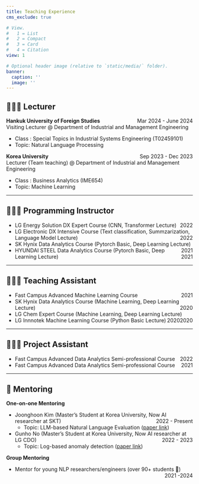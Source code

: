 ```yaml
---
title: Teaching Experience
cms_exclude: true

# View.
#   1 = List
#   2 = Compact
#   3 = Card
#   4 = Citation
view: 1

# Optional header image (relative to `static/media/` folder).
banner:
  caption: ''
  image: ''
---
```


## 👩🏻‍🏫 **Lecturer**

**Hankuk University of Foreign Studies** <span style="float:right">Mar 2024 - June 2024</span> <br>
  Visiting Lecturer @ Department of Industrial and Management Engineering
  * Class : Special Topics in Industrial Systems Engineering (T02459101)
  * Topic: Natural Language Processing 

**Korea University** <span style="float:right">Sep 2023 - Dec 2023</span> <br>
  Lecturer (Team teaching) @ Department of Industrial and Management Engineering
  * Class : Business Analytics (IME654)
  * Topic: Machine Learning

---

## 👩🏻‍💻 **Programming Instructor**

* LG Energy Solution DX Expert Course (CNN, Transformer Lecture) <span style="float:right">2022</span> <br>
* LG Electronic DX Intensive Course (Text classification, Summzarization, Language Model Lecture) <span style="float:right">2022</span> <br>
* SK Hynix Data Analytics Course (Pytorch Basic, Deep Learning Lecture) <span style="float:right">2021</span> <br>
* HYUNDAI STEEL Data Analytics Course (Pytorch Basic, Deep Learning Lecture) <span style="float:right">2021</span> <br>

---

## 👩🏻‍💼 **Teaching Assistant**

* Fast Campus Advanced Machine Learning Course <span style="float:right">2021</span> <br>
* SK Hynix Data Analytics Course (Machine Learning, Deep Learning Lecture) <span style="float:right">2020</span> <br>
* LG Chem Expert Course (Machine Learning, Deep Learning Lecture) <span style="float:right">2020</span> <br>
* LG Innnotek Machine Learning Course (Python Basic Lecture) <span style="float:right">2020</span> <br>

---

## 👩🏻‍🎨 **Project Assistant**
* Fast Campus Advanced Data Analytics Semi-professional Course <span style="float:right">2022</span> <br>
* Fast Campus Advanced Data Analytics Semi-professional Course <span style="float:right">2021</span> <br>

---
## 🎨 **Mentoring**

**One-on-one Mentoring** 
  * Joonghoon Kim (Master’s Student at Korea University, Now AI researcher at SKT) <span style="float:right">2022 - Present</span> <br>
    * Topic: LLM-based Natural Language Evaluation ([paper link](https://arxiv.org/abs/2403.18771))
  * Gunho No (Master’s Student at Korea University, Now AI researcher at LG CDO)<span style="float:right">2022 - 2023</span> <br>
    * Topic: Log-based anomaly detection ([paper link](https://arxiv.org/abs/2311.05160))

**Group Mentoring** 
  * Mentor for young NLP researchers/engineers (over 90+ students 💙)<span style="float:right">2021 -2024</span> <br>